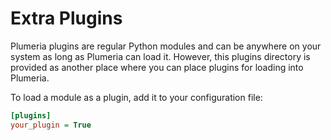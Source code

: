 # Extra Plugins

Plumeria plugins are regular Python modules and can be anywhere on your system as long as Plumeria can load it. However, this plugins directory is provided as another place where you can place plugins for loading into Plumeria.

To load a module as a plugin, add it to your configuration file:

```ini
[plugins]
your_plugin = True
```
